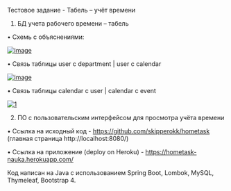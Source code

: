 Тестовое задание - Табель – учёт времени

 1) БД учета рабочего времени – табель
 
  • Схемь с объяснениями:

<a href="https://ibb.co/GkTbqQK"><img src="https://i.ibb.co/d6gzR4d/image.png" alt="image" border="0"></a>

  • Связь таблицы user с department | user с calendar

<a href="https://ibb.co/hMLGyDG"><img src="https://i.ibb.co/QcpWfrW/image.png" alt="image" border="0"></a>

  • Связь таблицы calendar с user | calendar с event
  
  <a href="https://ibb.co/cw3vpyD"><img src="https://i.ibb.co/w7gLbdM/1.png" alt="1" border="0"></a>
  
  
  2) ПО с пользовательским интерфейсом для просмотра учёта времени
  
  • Ссылка на исходный код - https://github.com/skipperokk/hometask (главная страница http://localhost:8080/)
  
  • Ссылка на приложение (deploy on Heroku) - https://hometask-nauka.herokuapp.com/

Код написан на Java с использованием Spring Boot, Lombok, MySQL, Thymeleaf, Bootstrap 4.
